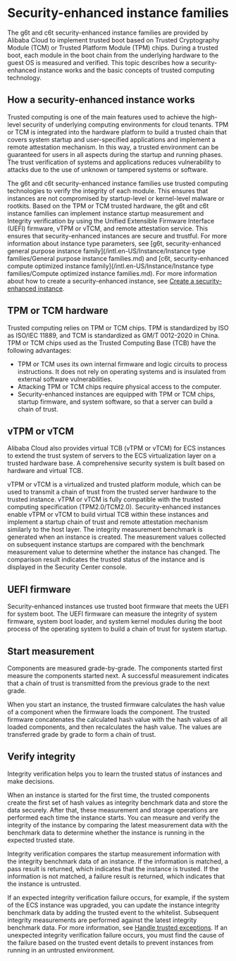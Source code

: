 # Security-enhanced instance families

The g6t and c6t security-enhanced instance families are provided by Alibaba Cloud to implement trusted boot based on Trusted Cryptography Module \(TCM\) or Trusted Platform Module \(TPM\) chips. During a trusted boot, each module in the boot chain from the underlying hardware to the guest OS is measured and verified. This topic describes how a security-enhanced instance works and the basic concepts of trusted computing technology.

## How a security-enhanced instance works

Trusted computing is one of the main features used to achieve the high-level security of underlying computing environments for cloud tenants. TPM or TCM is integrated into the hardware platform to build a trusted chain that covers system startup and user-specified applications and implement a remote attestation mechanism. In this way, a trusted environment can be guaranteed for users in all aspects during the startup and running phases. The trust verification of systems and applications reduces vulnerability to attacks due to the use of unknown or tampered systems or software.

The g6t and c6t security-enhanced instance families use trusted computing technologies to verify the integrity of each module. This ensures that instances are not compromised by startup-level or kernel-level malware or rootkits. Based on the TPM or TCM trusted hardware, the g6t and c6t instance families can implement instance startup measurement and Integrity verification by using the Unified Extensible Firmware Interface \(UEFI\) firmware, vTPM or vTCM, and remote attestation service. This ensures that security-enhanced instances are secure and trustful. For more information about instance type parameters, see [g6t, security-enhanced general purpose instance family](/intl.en-US/Instance/Instance type families/General purpose instance families.md) and [c6t, security-enhanced compute optimized instance family](/intl.en-US/Instance/Instance type families/Compute optimized instance families.md). For more information about how to create a security-enhanced instance, see [Create a security-enhanced instance]().

## TPM or TCM hardware

Trusted computing relies on TPM or TCM chips. TPM is standardized by ISO as ISO/IEC 11889, and TCM is standardized as GM/T 0012-2020 in China. TPM or TCM chips used as the Trusted Computing Base \(TCB\) have the following advantages:

-   TPM or TCM uses its own internal firmware and logic circuits to process instructions. It does not rely on operating systems and is insulated from external software vulnerabilities.
-   Attacking TPM or TCM chips require physical access to the computer.
-   Security-enhanced instances are equipped with TPM or TCM chips, startup firmware, and system software, so that a server can build a chain of trust.

## vTPM or vTCM

Alibaba Cloud also provides virtual TCB \(vTPM or vTCM\) for ECS instances to extend the trust system of servers to the ECS virtualization layer on a trusted hardware base. A comprehensive security system is built based on hardware and virtual TCB.

vTPM or vTCM is a virtualized and trusted platform module, which can be used to transmit a chain of trust from the trusted server hardware to the trusted instance. vTPM or vTCM is fully compatible with the trusted computing specification \(TPM2.0/TCM2.0\). Security-enhanced instances enable vTPM or vTCM to build virtual TCB within these instances and implement a startup chain of trust and remote attestation mechanism similarly to the host layer. The integrity measurement benchmark is generated when an instance is created. The measurement values collected on subsequent instance startups are compared with the benchmark measurement value to determine whether the instance has changed. The comparison result indicates the trusted status of the instance and is displayed in the Security Center console.

## UEFI firmware

Security-enhanced instances use trusted boot firmware that meets the UEFI for system boot. The UEFI firmware can measure the integrity of system firmware, system boot loader, and system kernel modules during the boot process of the operating system to build a chain of trust for system startup.

## Start measurement

Components are measured grade-by-grade. The components started first measure the components started next. A successful measurement indicates that a chain of trust is transmitted from the previous grade to the next grade.

When you start an instance, the trusted firmware calculates the hash value of a component when the firmware loads the component. The trusted firmware concatenates the calculated hash value with the hash values of all loaded components, and then recalculates the hash value. The values are transferred grade by grade to form a chain of trust.

## Verify integrity

Integrity verification helps you to learn the trusted status of instances and make decisions.

When an instance is started for the first time, the trusted components create the first set of hash values as integrity benchmark data and store the data securely. After that, these measurement and storage operations are performed each time the instance starts. You can measure and verify the integrity of the instance by comparing the latest measurement data with the benchmark data to determine whether the instance is running in the expected trusted state.

Integrity verification compares the startup measurement information with the integrity benchmark data of an instance. If the information is matched, a pass result is returned, which indicates that the instance is trusted. If the information is not matched, a failure result is returned, which indicates that the instance is untrusted.

If an expected integrity verification failure occurs, for example, if the system of the ECS instance was upgraded, you can update the instance integrity benchmark data by adding the trusted event to the whitelist. Subsequent integrity measurements are performed against the latest integrity benchmark data. For more information, see [Handle trusted exceptions](). If an unexpected integrity verification failure occurs, you must find the cause of the failure based on the trusted event details to prevent instances from running in an untrusted environment.

